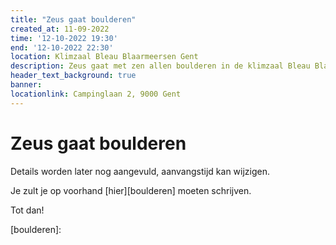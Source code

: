 ```yaml
---
title: "Zeus gaat boulderen"
created_at: 11-09-2022 
time: '12-10-2022 19:30' 
end: '12-10-2022 22:30' 
location: Klimzaal Bleau Blaarmeersen Gent
description: Zeus gaat met zen allen boulderen in de klimzaal Bleau Blaarmeersen in Gent.
header_text_background: true 
banner: 
locationlink: Campinglaan 2, 9000 Gent
---
```


# Zeus gaat boulderen

Details worden later nog aangevuld, aanvangstijd kan wijzigen.

Je zult je op voorhand [hier][boulderen] moeten schrijven.


Tot dan!

[boulderen]: 
